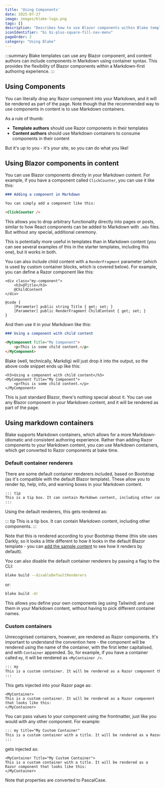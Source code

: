 ```yaml
---
title: 'Using Components'
date: 2025-07-27
image: images/blake-logo.png
tags: []
description: "Describes how to use Blazor components within Blake templates and Markdown."
iconIdentifier: "bi bi-plus-square-fill-nav-menu"
pageOrder: 2
category: "Using Blake"
---
```


:::summary
Blake templates can use any Blazor component, and content authors can include components in Markdown using container syntax. This provides the flexibility of Blazor components within a Markdown-first authoring experience.
:::

## Using Components

You can literally drop any Razor component into your Markdown, and it will be rendered as part of the page. Note though that the recommended way to use components in content is to use Markdown containers.

As a rule of thumb:

* **Template authors** should use Razor components in their templates
* **Content authors** should use Markdown containers to consume components in their content

But it's up to you - it's your site, so you can do what you like!

## Using Blazor components in content

You can use Blazor components directly in your Markdown content. For example, if you have a component called `ClickCounter`, you can use it like this:

```markdown
### Adding a component in Markdown

You can simply add a component like this:

<ClickCounter />
```

This allows you to drop arbitrary functionality directly into pages or posts, similar to how React components can be added to Markdown with `.mdx` files. But without any special, additional ceremony.

This is potentially more useful in templates than in Markdown content (you can see several examples of this in the starter templates, including this one), but it works in both.

You can also include child content with a `RenderFragment` parameter (which is used by custom container blocks, which is covered below). For example, you can define a Razor component like this:

```razor
<div class="my-component">
	<h3>@Title</h3>
	@ChildContent
</div>

@code {
	[Parameter] public string Title { get; set; }
	[Parameter] public RenderFragment ChildContent { get; set; }
}
```

And then use it in your Markdown like this:

```markdown
### Using a component with child content

<MyComponent Title="My Component">
	<p>This is some child content.</p>
</MyComponent>
```

Blake (well, technically, Markdig) will just drop it into the output, so the above code snippet ends up like this:

```razor
<h3>Using a component with child content</h3>
<MyComponent Title="My Component">
	<p>This is some child content.</p>
</MyComponent>
```

This is just standard Blazor, there's nothing special about it. You can use any Blazor component in your Markdown content, and it will be rendered as part of the page.

## Using markdown containers

Blake supports Markdown containers, which allows for a more Markdown-idiomatic and consistent authoring experience. Rather than adding Razor components to your Markdown content, you can use Markdown containers, which get converted to Razor components at bake time.

### Default container renderers

There are some default container renderers included, based on Bootstrap (as it's compatible with the default Blazor template). These allow you to render tip, help, info, and warning boxes in your Markdown content.

```markdown
::: tip
This is a tip box. It can contain Markdown content, including other components.
:::
```

Using the default renderers, this gets rendered as:

::: tip
This is a tip box. It can contain Markdown content, including other components.
:::

Note that this is rendered according to your Bootstrap theme (this site uses Darkly, so it looks a little different to how it looks in the default Blazor template - you can [add the sample content](/) to see how it renders by default).

You can also disable the default container renderers by passing a flag to the CLI:

```bash
blake build --disableDefaultRenderers
```

or:

```bash
blake build -dr
```

This allows you define your own components (eg using Tailwind) and use them in your Markdown content, without having to pick different container names.

### Custom containers

Unrecognised containers, however, are rendered as Razor components. It's important to understand the convention here - the component will be rendered using the name of the container, with the first letter capitalised, and with `Container` appended. So, for example, if you have a container called `my`, it will be rendered as `<MyContainer />`.

```markdown
::: my
This is a custom container. It will be rendered as a Razor component that looks like this:
:::
```

This gets injected into your Razor page as:

```razor
<MyContainer>
This is a custom container. It will be rendered as a Razor component that looks like this:
</MyContainer>
```

You can pass values to your component using the frontmatter, just like you would with any other component. For example:

```markdown
::: my title="My Custom Container"
This is a custom container with a title. It will be rendered as a Razor component that looks like this:
:::
```

gets injected as:

```razor
<MyContainer Title="My Custom Container">
This is a custom container with a title. It will be rendered as a Razor component that looks like this:
</MyContainer>
```

Note that properties are converted to PascalCase.
